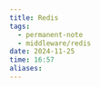 ```yaml
---
title: Redis
tags:
  - permanent-note
  - middleware/redis
date: 2024-11-25
time: 16:57
aliases:
---
```



